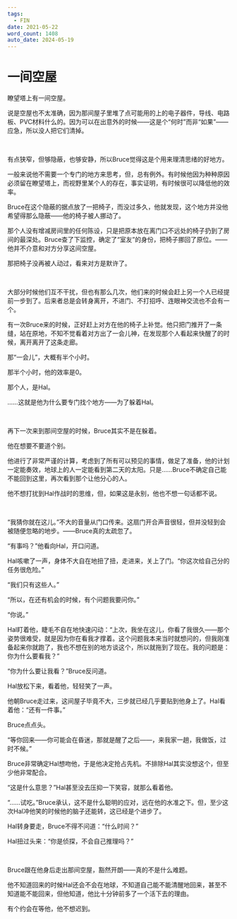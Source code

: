 ```yaml
---
tags:
  - FIN
date: 2021-05-22
word_count: 1408
auto_date: 2024-05-19
---
```


# 一间空屋

瞭望塔上有一间空屋。

说是空屋也不太准确，因为那间屋子里堆了点可能用的上的电子器件，导线、电路板、PVC材料什么的。因为可以在出意外的时候——这是个“何时”而非“如果”——应急，所以没人把它们清掉。

<br>

有点狭窄，但够隐蔽，也够安静，所以Bruce觉得这是个用来理清思绪的好地方。

一般来说他不需要一个专门的地方来思考，但，总有例外。有时候他因为种种原因必须留在瞭望塔上，而视野里某个人的存在，事实证明，有时候很可以降低他的效率。

Bruce在这个隐蔽的据点放了一把椅子，而没过多久，他就发现，这个地方并没他希望得那么隐蔽——他的椅子被人挪动了。

那个人没有增减房间里的任何陈设，只是把原本放在离门口不远处的椅子扔到了房间的最深处。Bruce查了下监控，确定了“室友”的身份，把椅子挪回了原位。——他并不介意和对方分享这间空屋。

那把椅子没再被人动过，看来对方是默许了。

<br>

大部分时候他们互不干扰，但也有那么几次，他们来的时候会赶上另一个人已经提前一步到了。后来者总是会转身离开，不进门、不打招呼、连眼神交流也不会有一个。

有一次Bruce来的时候，正好赶上对方在他的椅子上补觉。他只把门推开了一条缝，站在原地，不知不觉看着对方出了一会儿神，在发现那个人看起来快醒了的时候，离开离开了这条走廊。

那“一会儿”，大概有半个小时。

那半个小时，他的效率是0。

那个人，是Hal。

……这就是他为什么要专门找个地方——为了躲着Hal。

<br>

再下一次来到那间空屋的时候，Bruce其实不是在躲着。

他在想要不要道个别。

他进行了非常严谨的计算，考虑到了所有可以预见的事情，做足了准备，他的计划一定能奏效，地球上的人一定能看到第二天的太阳。只是……Bruce不确定自己能不能回到这里，再次看到那个让他分心的人。

他不想打扰到Hal作战时的思维，但，如果这是永别，他也不想一句话都不说。

<br>

“我猜你就在这儿。”不大的音量从门口传来。这扇门开合声音很轻，但并没轻到会被随便忽略的地步。——Bruce真的太疏忽了。

“有事吗？”他看向Hal，开口问道。

Hal咳嗽了一声，身体不大自在地扭了扭，走进来，关上了门。“你这次给自己分的任务很危险。”

“我们只有这些人。”

“所以，在还有机会的时候，有个问题我要问你。”

“你说。”

Hal盯着他，睫毛不自在地快速闪动：“上次，我坐在这儿，你看了我很久——那个姿势很难受，就是因为你在看我才撑着。这个问题我本来当时就想问的，但我刚准备起来你就跑了，我也不想在别的地方谈这个，所以就拖到了现在。我的问题是：你为什么要看我？”

“你为什么要让我看？”Bruce反问道。

Hal放松下来，看着他，轻轻笑了一声。

他朝Bruce走过来，这间屋子毕竟不大，三步就已经几乎要贴到他身上了。Hal看着他：“还有一件事。”

Bruce点点头。

“等你回来——你可能会在昏迷，那就是醒了之后——，来我家一趟，我做饭，过时不候。”

Bruce非常确定Hal想吻他，于是他决定抢占先机。不排除Hal其实没想这个，但至少他非常配合。

“这是什么意思？”Hal甚至没去压抑一下笑容，就那么看着他。

“……试吃。”Bruce承认，这不是什么聪明的应对，远在他的水准之下。但，至少这次Hal冲他笑的时候他的脑子还能转，这已经是个进步了。

Hal转身要走，Bruce不得不问道：“什么时间？”

Hal扭过头来：“你是侦探，不会自己推理吗？”

<br>

Bruce跟在他身后走出那间空屋，豁然开朗——真的不是什么难题。

他不知道回来的时候Hal还会不会在地球，不知道自己能不能清醒地回来，甚至不知道能不能回来，但他知道，他比十分钟前多了一个活下去的理由。

有个约会在等他，他不想迟到。

